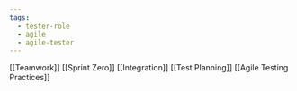 ```yaml
---
tags:
  - tester-role
  - agile
  - agile-tester
---
```

[[Teamwork]]
[[Sprint Zero]]
[[Integration]]
[[Test Planning]]
[[Agile Testing Practices]]
